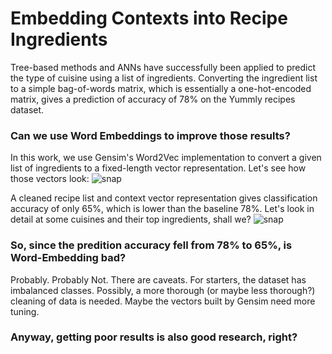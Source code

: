 # Embedding Contexts into Recipe Ingredients

Tree-based methods and ANNs have successfully been applied to predict the type of cuisine using a list of ingredients. 
Converting the ingredient list to a simple bag-of-words matrix, which is essentially a one-hot-encoded matrix, gives a prediction of accuracy of 78% on the Yummly recipes dataset.

### Can we use Word Embeddings to improve those results?

In this work, we use Gensim's Word2Vec implementation to convert a given list of ingredients to a fixed-length vector representation.
Let's see how those vectors look:
![snap](https://github.com/mohannishant6/Recipe-Ingredients-as-Word-Embeddings/blob/master/images/30300(15).jpg)

A cleaned recipe list and context vector representation gives classification accuracy of only 65%, which is lower than the baseline 78%.
Let's look in detail at some cuisines and their top ingredients, shall we?
![snap](https://github.com/mohannishant6/Recipe-Ingredients-as-Word-Embeddings/blob/master/images/sankey.jpg)

### So, since the predition accuracy fell from 78% to 65%, is Word-Embedding bad?
Probably.
Probably Not.
There are caveats. 
For starters, the dataset has imbalanced classes.
Possibly, a more thorough (or maybe less thorough?) cleaning of data is needed.
Maybe the vectors built by Gensim need more tuning.

### Anyway, getting poor results is also good research, right?
